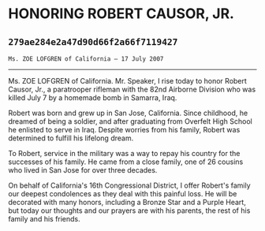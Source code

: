 # HONORING ROBERT CAUSOR, JR.
## `279ae284e2a47d90d66f2a66f7119427`
`Ms. ZOE LOFGREN of California — 17 July 2007`

---


Ms. ZOE LOFGREN of California. Mr. Speaker, I rise today to honor 
Robert Causor, Jr., a paratrooper rifleman with the 82nd Airborne 
Division who was killed July 7 by a homemade bomb in Samarra, Iraq.

Robert was born and grew up in San Jose, California. Since childhood, 
he dreamed of being a soldier, and after graduating from Overfelt High 
School he enlisted to serve in Iraq. Despite worries from his family, 
Robert was determined to fulfill his lifelong dream.

To Robert, service in the military was a way to repay his country for 
the successes of his family. He came from a close family, one of 26 
cousins who lived in San Jose for over three decades.

On behalf of California's 16th Congressional District, I offer 
Robert's family our deepest condolences as they deal with this painful 
loss. He will be decorated with many honors, including a Bronze Star 
and a Purple Heart, but today our thoughts and our prayers are with his 
parents, the rest of his family and his friends.
